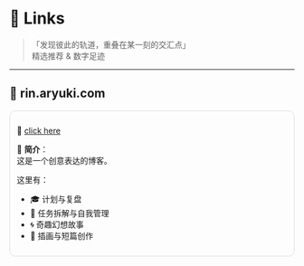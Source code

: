# 🔗 Links

> 「发现彼此的轨道，重叠在某一刻的交汇点」  
> 精选推荐 & 数字足迹  

---

## 🧠 rin.aryuki.com  
<div align="left" style="border: 1px solid #ddd; padding: 12px; border-radius: 10px; margin-bottom: 16px; background: #fdfdfd;">

🔗 [click here](https://rin.aryuki.com)

📌 **简介**：  
这是一个创意表达的博客。

这里有：

- 🎓 计划与复盘  
- 📓 任务拆解与自我管理  
- 🌀 奇趣幻想故事  
- 🎨 插画与短篇创作  

